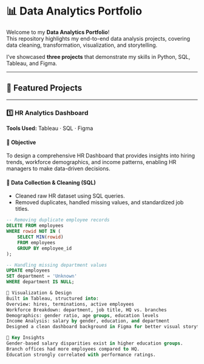 # 📊 Data Analytics Portfolio

Welcome to my **Data Analytics Portfolio**!  
This repository highlights my end-to-end data analysis projects, covering data cleaning, transformation, visualization, and storytelling.  

I’ve showcased **three projects** that demonstrate my skills in Python, SQL, Tableau, and Figma.

---

## 🚀 Featured Projects

---

### 1️⃣ HR Analytics Dashboard  
**Tools Used:** Tableau · SQL · Figma  

#### 🔹 Objective  
To design a comprehensive HR Dashboard that provides insights into hiring trends, workforce demographics, and income patterns, enabling HR managers to make data-driven decisions.  

#### 🔹 Data Collection & Cleaning (SQL)  
- Cleaned raw HR dataset using SQL queries.  
- Removed duplicates, handled missing values, and standardized job titles.  

```sql
-- Removing duplicate employee records
DELETE FROM employees
WHERE rowid NOT IN (
    SELECT MIN(rowid)
    FROM employees
    GROUP BY employee_id
);

-- Handling missing department values
UPDATE employees
SET department = 'Unknown'
WHERE department IS NULL;

🔹 Visualization & Design
Built in Tableau, structured into:
Overview: hires, terminations, active employees
Workforce Breakdown: department, job title, HQ vs. branches
Demographics: gender ratio, age groups, education levels
Income Analysis: salary by gender, education, and department
Designed a clean dashboard background in Figma for better visual storytelling.

🔹 Key Insights
Gender-based salary disparities exist in higher education groups.
Branch offices had more employees compared to HQ.
Education strongly correlated with performance ratings.
